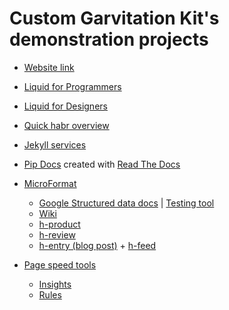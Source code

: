 # Custom Garvitation Kit's demonstration projects

- [Website link](http://paveltimofeev.github.io/Unity-CustomGravitationsKit-Demos)
- [Liquid for Programmers](https://github.com/Shopify/liquid/wiki/Liquid-for-Programmers)
- [Liquid for Designers](https://github.com/Shopify/liquid/wiki/Liquid-for-Designers)
- [Quick habr overview](http://habrahabr.ru/post/207650/)
- [Jekyll services](http://jekyll.tips/services/)
- [Pip Docs](https://pip.pypa.io/en/latest/) created with [Read The Docs](https://readthedocs.org/) 
- [MicroFormat](https://en.wikipedia.org/wiki/Microformat)
  - [Google Structured data docs](https://developers.google.com/structured-data/) | [Testing tool](https://developers.google.com/structured-data/testing-tool/)
  - [Wiki](http://microformats.org/wiki/Main_Page)
  - [h-product](http://microformats.org/wiki/h-product)
  - [h-review](http://microformats.org/wiki/h-review)
  - [h-entry (blog post)](http://microformats.org/wiki/h-entry) + [h-feed](http://microformats.org/wiki/h-feed)

- [Page speed tools](https://developers.google.com/speed/pagespeed/)
  - [Insights](https://developers.google.com/speed/pagespeed/insights/)
  - [Rules](https://developers.google.com/speed/docs/insights/rules)
